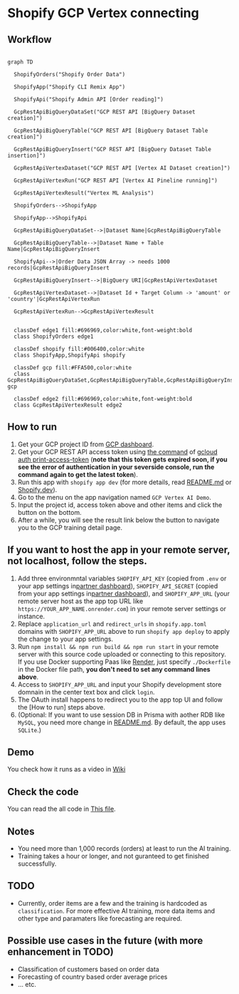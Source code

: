 # Shopify GCP Vertex connecting

## Workflow

```mermaid

graph TD

  ShopifyOrders("Shopify Order Data")

  ShopifyApp("Shopify CLI Remix App")

  ShopifyApi("Shopify Admin API [Order reading]")

  GcpRestApiBigQueryDataSet("GCP REST API [BigQuery Dataset creation]")

  GcpRestApiBigQueryTable("GCP REST API [BigQuery Dataset Table creation]")

  GcpRestApiBigQueryInsert("GCP REST API [BigQuery Dataset Table insertion]")

  GcpRestApiVertexDataset("GCP REST API [Vertex AI Dataset creation]")

  GcpRestApiVertexRun("GCP REST API [Vertex AI Pineline running]")

  GcpRestApiVertexResult("Vertex ML Analysis")

  ShopifyOrders-->ShopifyApp

  ShopifyApp-->ShopifyApi

  GcpRestApiBigQueryDataSet-->|Dataset Name|GcpRestApiBigQueryTable

  GcpRestApiBigQueryTable-->|Dataset Name + Table Name|GcpRestApiBigQueryInsert

  ShopifyApi-->|Order Data JSON Array -> needs 1000 records|GcpRestApiBigQueryInsert

  GcpRestApiBigQueryInsert-->|BigQuery URI|GcpRestApiVertexDataset

  GcpRestApiVertexDataset-->|Dataset Id + Target Column -> 'amount' or 'country'|GcpRestApiVertexRun

  GcpRestApiVertexRun-->GcpRestApiVertexResult


  classDef edge1 fill:#696969,color:white,font-weight:bold
  class ShopifyOrders edge1

  classDef shopify fill:#006400,color:white
  class ShopifyApp,ShopifyApi shopify

  classDef gcp fill:#FFA500,color:white
  class GcpRestApiBigQueryDataSet,GcpRestApiBigQueryTable,GcpRestApiBigQueryInsert,GcpRestApiVertexDataset,GcpRestApiVertexRun gcp

  classDef edge2 fill:#696969,color:white,font-weight:bold
  class GcpRestApiVertexResult edge2

```

## How to run
1. Get your GCP project ID from [GCP dashboard](https://console.cloud.google.com/).
2. Get your GCP REST API access token using [the command](https://cloud.google.com/sdk/docs/install) of [gcloud auth print-access-token](https://cloud.google.com/sdk/gcloud/reference/auth/print-access-token) (**note that this token gets expired soon, if you see the error of authentication in your severside console, run the command again to get the latest token**). 
3. Run this app with `shopify app dev` (for more details, read [README.md](./README.md) or [Shopify.dev](https://shopify.dev/docs/apps/build/scaffold-app)).
4. Go to the menu on the app navigation named `GCP Vertex AI Demo`.
5. Input the project id, access token above and other items and click the button on the bottom.
6. After a while, you will see the result link below the button to navigate you to the GCP training detail page.

## If you want to host the app in your remote server, not localhost, follow the steps.
1. Add three environmntal variables `SHOPIFY_API_KEY` (copied from `.env` or your app settings in[partner dashboard](https://www.shopify.com/partners)), `SHOPIFY_API_SECRET` (copied from your app settings in[partner dashboard](https://www.shopify.com/partners)), and `SHOPIFY_APP_URL` (your remote server host as the app top URL like `https://YOUR_APP_NAME.onrender.com`) in your remote server settings or instance.
2. Replace `application_url` and `redirect_urls` in `shopify.app.toml` domains with `SHOPIFY_APP_URL` above to run `shopify app deploy` to apply the change to your app settings.
3. Run `npm install && npm run build && npm run start` in your remote server with this source code uploaded or connecting to this repository. If you use Docker supporting Paas like [Render](https://render.com), just specify `./Dockerfile` in the Docker file path, **you don't need to set any command lines above**.
4. Access to `SHOPIFY_APP_URL` and input your Shopify development store domnain in the center text box and click `login`.
5. The OAuth install happens to redirect you to the app top UI and follow the [How to run] steps above.
6. (Optional: If you want to use session DB in Prisma with aother RDB like `MySQL`, you need more change in [README.md](./README.md). By default, the app uses `SQLite`.)

## Demo
You check how it runs as a video in [Wiki](../../wiki)

## Check the code
You can read the all code in [This file](./app/routes/app.gcp.jsx).

## Notes
- You need more than 1,000 records (orders) at least to run the AI training.
- Training takes a hour or longer, and not guranteed to get finished successfully.

## TODO
- Currently, order items are a few and the training is hardcoded as `classification`. For more effective AI training, more data items and other type and paramaters like forecasting are required. 

## Possible use cases in the future (with more enhancement in TODO)
- Classification of customers based on order data
- Forecasting of country based order average prices
- ... etc.